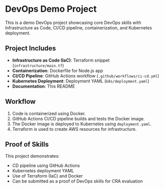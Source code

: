 # DevOps Demo Project

This is a demo DevOps project showcasing core DevOps skills with Infrastructure as Code, CI/CD pipeline, containerization, and Kubernetes deployment.

## Project Includes
- **Infrastructure as Code (IaC)**: Terraform snippet (`infrastructure/main.tf`)
- **Containerization**: Dockerfile for Node.js app
- **CI/CD Pipeline**: GitHub Actions workflow (`.github/workflows/ci-cd.yml`)
- **Kubernetes Deployment**: Deployment YAML (`k8s/deployment.yaml`)
- **Documentation**: This README

## Workflow
1. Code is containerized using Docker.
2. GitHub Actions CI/CD pipeline builds and tests the Docker image.
3. The Docker image is deployed to Kubernetes using `deployment.yaml`.
4. Terraform is used to create AWS resources for infrastructure.

## Proof of Skills
This project demonstrates:
- CD pipeline using GitHub Actions
- Kubernetes deployment YAML
- Use of Terraform (IaC) and Docker
- Can be submitted as a proof of DevOps skills for CRA evaluation
